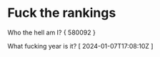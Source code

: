 # Fuck the rankings

Who the hell am I?
{ 580092 }

What fucking year is it?
[ 2024-01-07T17:08:10Z ]
